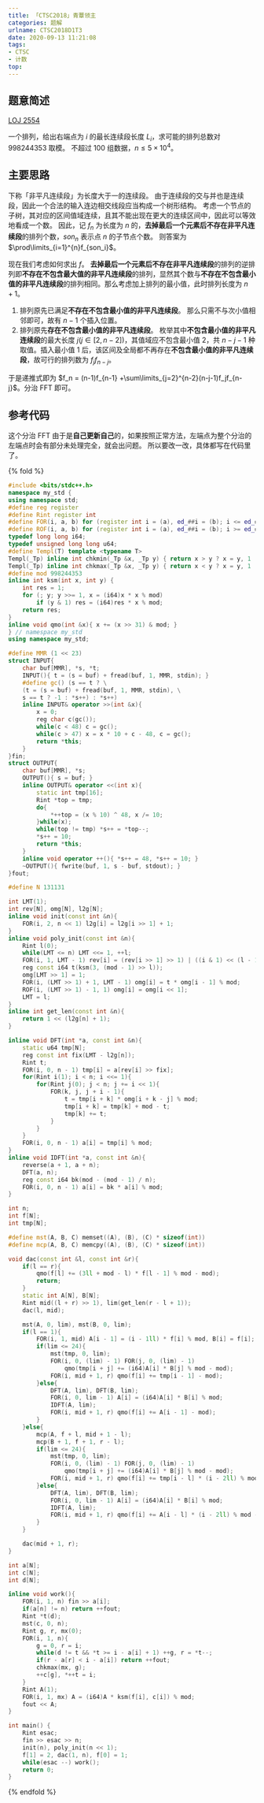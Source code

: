 ```yaml
---
title: 「CTSC2018」青蕈领主
categories: 题解
urlname: CTSC2018D1T3
date: 2020-09-13 11:21:08
tags:
- CTSC
- 计数
top:
---
```


## 题意简述

[LOJ 2554](https://loj.ac/problem/2554)

一个排列，给出右端点为 $i$ 的最长连续段长度 $L_i$，求可能的排列总数对 $998244353$ 取模。
不超过 $100$ 组数据，$n\le 5\times 10^4$。

<!-- more -->

## 主要思路

下称「非平凡连续段」为长度大于一的连续段。
由于连续段的交与并也是连续段，因此一个合法的输入连边相交线段应当构成一个树形结构。
考虑一个节点的子树，其对应的区间值域连续，且其不能出现在更大的连续区间中，因此可以等效地看成一个数。
因此，记 $f_n$ 为长度为 $n$ 的，**去掉最后一个元素后不存在非平凡连续段**的排列个数，$son_n$ 表示点 $n$ 的子节点个数。
则答案为 $\prod\limits_{i=1}^{n}f_{son_i}$。

现在我们考虑如何求出 $f$。
**去掉最后一个元素后不存在非平凡连续段**的排列的逆排列即**不存在不包含最大值的非平凡连续段**的排列，显然其个数与**不存在不包含最小值的非平凡连续段**的排列相同。那么考虑加上排列的最小值，此时排列长度为 $n+1$。
1. 排列原先已满足**不存在不包含最小值的非平凡连续段**。
那么只需不与次小值相邻即可，故有 $n - 1$ 个插入位置。
2. 排列原先**存在不包含最小值的非平凡连续段**。
枚举其中**不包含最小值的非平凡连续段**的最大长度 $j$($j\in[2, n - 2]$)，其值域应不包含最小值 $2$，共 $n - j - 1$ 种取值。插入最小值 $1$ 后，该区间及全局都不再存在**不包含最小值的非平凡连续段**，故可行的排列数为 $f_jf_{n-j}$。

于是递推式即为 $f_n = (n-1)f_{n-1} +\sum\limits_{j=2}^{n-2}(n-j-1)f_jf_{n-j}$。分治 FFT 即可。

## 参考代码

这个分治 FFT 由于是**自己更新自己**的，如果按照正常方法，左端点为整个分治的左端点时会有部分未处理完全，就会出问题。
所以要改一改，具体都写在代码里了。

{% fold %}
```cpp
#include <bits/stdc++.h>
namespace my_std {
using namespace std;
#define reg register
#define Rint register int
#define FOR(i, a, b) for (register int i = (a), ed_##i = (b); i <= ed_##i; ++i)
#define ROF(i, a, b) for (register int i = (a), ed_##i = (b); i >= ed_##i; --i)
typedef long long i64;
typedef unsigned long long u64;
#define Templ(T) template <typename T>
Templ(_Tp) inline int chkmin(_Tp &x, _Tp y) { return x > y ? x = y, 1 : 0; }
Templ(_Tp) inline int chkmax(_Tp &x, _Tp y) { return x < y ? x = y, 1 : 0; }
#define mod 998244353
inline int ksm(int x, int y) {
    int res = 1;
    for (; y; y >>= 1, x = (i64)x * x % mod)
        if (y & 1) res = (i64)res * x % mod;
    return res;
}
inline void qmo(int &x){ x += (x >> 31) & mod; }
} // namespace my_std
using namespace my_std;

#define MMR (1 << 23)
struct INPUT{
    char buf[MMR], *s, *t;
    INPUT(){ t = (s = buf) + fread(buf, 1, MMR, stdin); }
    #define gc() (s == t ? \
    (t = (s = buf) + fread(buf, 1, MMR, stdin), \
    s == t ? -1 : *s++) : *s++)
    inline INPUT& operator >>(int &x){
        x = 0;
        reg char c(gc());
        while(c < 48) c = gc();
        while(c > 47) x = x * 10 + c - 48, c = gc();
        return *this;
    }
}fin;
struct OUTPUT{
    char buf[MMR], *s;
    OUTPUT(){ s = buf; }
    inline OUTPUT& operator <<(int x){
        static int tmp[16];
        Rint *top = tmp;
        do{
            *++top = (x % 10) ^ 48, x /= 10;
        }while(x);
        while(top != tmp) *s++ = *top--;
        *s++ = 10;
        return *this;
    }
    inline void operator ++(){ *s++ = 48, *s++ = 10; }
    ~OUTPUT(){ fwrite(buf, 1, s - buf, stdout); }
}fout;

#define N 131131

int LMT(1);
int rev[N], omg[N], l2g[N];
inline void init(const int &n){
    FOR(i, 2, n << 1) l2g[i] = l2g[i >> 1] + 1;
}
inline void poly_init(const int &n){
    Rint l(0);
    while(LMT <= n) LMT <<= 1, ++l;
    FOR(i, 1, LMT - 1) rev[i] = (rev[i >> 1] >> 1) | ((i & 1) << (l - 1));
    reg const i64 t(ksm(3, (mod - 1) >> l));
    omg[LMT >> 1] = 1;
    FOR(i, (LMT >> 1) + 1, LMT - 1) omg[i] = t * omg[i - 1] % mod;
    ROF(i, (LMT >> 1) - 1, 1) omg[i] = omg[i << 1];
    LMT = l;
}
inline int get_len(const int &n){
    return 1 << (l2g[n] + 1);
}

inline void DFT(int *a, const int &n){
    static u64 tmp[N];
    reg const int fix(LMT - l2g[n]);
    Rint t;
    FOR(i, 0, n - 1) tmp[i] = a[rev[i] >> fix];
    for(Rint i(1); i < n; i <<= 1){
        for(Rint j(0); j < n; j += i << 1){
            FOR(k, j, j + i - 1){
                t = tmp[i + k] * omg[i + k - j] % mod;
                tmp[i + k] = tmp[k] + mod - t;
                tmp[k] += t;
            }
        }
    }
    FOR(i, 0, n - 1) a[i] = tmp[i] % mod;
}
inline void IDFT(int *a, const int &n){
    reverse(a + 1, a + n);
    DFT(a, n);
    reg const i64 bk(mod - (mod - 1) / n);
    FOR(i, 0, n - 1) a[i] = bk * a[i] % mod;
}

int n;
int f[N];
int tmp[N];

#define mst(A, B, C) memset((A), (B), (C) * sizeof(int))
#define mcp(A, B, C) memcpy((A), (B), (C) * sizeof(int))

void dac(const int &l, const int &r){
    if(l == r){
        qmo(f[l] += (3ll + mod - l) * f[l - 1] % mod - mod);
        return;
    }
    static int A[N], B[N];
    Rint mid((l + r) >> 1), lim(get_len(r - l + 1));
    dac(l, mid);

    mst(A, 0, lim), mst(B, 0, lim);
    if(l == 1){
        FOR(i, 1, mid) A[i - 1] = (i - 1ll) * f[i] % mod, B[i] = f[i];
        if(lim <= 24){
            mst(tmp, 0, lim);
            FOR(i, 0, (lim) - 1) FOR(j, 0, (lim) - 1)
                qmo(tmp[i + j] += (i64)A[i] * B[j] % mod - mod);
            FOR(i, mid + 1, r) qmo(f[i] += tmp[i - 1] - mod);
        }else{
            DFT(A, lim), DFT(B, lim);
            FOR(i, 0, lim - 1) A[i] = (i64)A[i] * B[i] % mod;
            IDFT(A, lim);
            FOR(i, mid + 1, r) qmo(f[i] += A[i - 1] - mod);
        }
    }else{
        mcp(A, f + l, mid + 1 - l);
        mcp(B + 1, f + 1, r - l);
        if(lim <= 24){
            mst(tmp, 0, lim);
            FOR(i, 0, (lim) - 1) FOR(j, 0, (lim) - 1)
                qmo(tmp[i + j] += (i64)A[i] * B[j] % mod - mod);
            FOR(i, mid + 1, r) qmo(f[i] += tmp[i - l] * (i - 2ll) % mod - mod);
        }else{
            DFT(A, lim), DFT(B, lim);
            FOR(i, 0, lim - 1) A[i] = (i64)A[i] * B[i] % mod;
            IDFT(A, lim);
            FOR(i, mid + 1, r) qmo(f[i] += A[i - l] * (i - 2ll) % mod - mod);
        }
    }

    dac(mid + 1, r);
}

int a[N];
int c[N];
int d[N];

inline void work(){
    FOR(i, 1, n) fin >> a[i];
    if(a[n] != n) return ++fout;
    Rint *t(d);
    mst(c, 0, n);
    Rint g, r, mx(0);
    FOR(i, 1, n){
        g = 0, r = i;
        while(d != t && *t >= i - a[i] + 1) ++g, r = *t--;
        if(r - a[r] < i - a[i]) return ++fout;
        chkmax(mx, g);
        ++c[g], *++t = i;
    }
    Rint A(1);
    FOR(i, 1, mx) A = (i64)A * ksm(f[i], c[i]) % mod;
    fout << A;
}

int main() {
    Rint esac;
    fin >> esac >> n;
    init(n), poly_init(n << 1);
    f[1] = 2, dac(1, n), f[0] = 1;
    while(esac --) work();
    return 0;
}
```
{% endfold %}